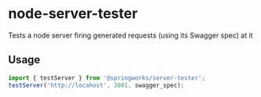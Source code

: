 # node-server-tester
Tests a node server firing generated requests (using its Swagger spec) at it

## Usage
```javascript
import { testServer } from '@springworks/server-tester';
testServer('http://locahost', 3001, swagger_spec);
```
